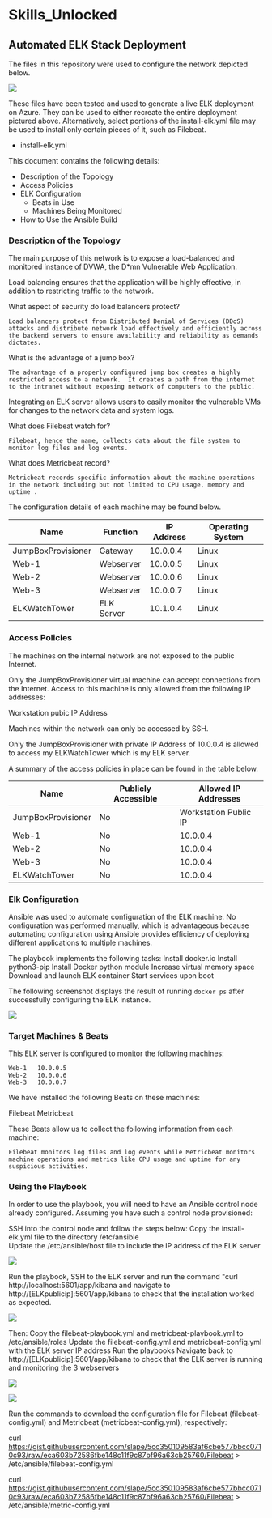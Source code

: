 # Skills_Unlocked
## Automated ELK Stack Deployment

The files in this repository were used to configure the network depicted below.

![](/Images/ELK_Stack.png)

These files have been tested and used to generate a live ELK deployment on Azure. They can be used to either recreate the entire deployment pictured above. Alternatively, select portions of the install-elk.yml file may be used to install only certain pieces of it, such as Filebeat.

- install-elk.yml

This document contains the following details:
- Description of the Topology
- Access Policies
- ELK Configuration
  - Beats in Use
  - Machines Being Monitored
- How to Use the Ansible Build


### Description of the Topology

The main purpose of this network is to expose a load-balanced and monitored instance of DVWA, the D*mn Vulnerable Web Application.

Load balancing ensures that the application will be highly effective, in addition to restricting traffic to the network.

What aspect of security do load balancers protect?

	Load balancers protect from Distributed Denial of Services (DDoS) attacks and distribute network load effectively and efficiently across the backend servers to ensure availability and reliability as demands dictates. 

What is the advantage of a jump box?
	
	The advantage of a properly configured jump box creates a highly restricted access to a network.  It creates a path from the internet to the intranet without exposing network of computers to the public.
	
Integrating an ELK server allows users to easily monitor the vulnerable VMs for changes to the network data and system logs.

What does Filebeat watch for?
	
	Filebeat, hence the name, collects data about the file system to monitor log files and log events.

What does Metricbeat record?

	Metricbeat records specific information about the machine operations in the network including but not limited to CPU usage, memory and uptime .

The configuration details of each machine may be found below.

|       Name         | Function   | IP Address | Operating System |
|--------------------|------------|------------|------------------|
| JumpBoxProvisioner |   Gateway  |  10.0.0.4  |       Linux      |
|       Web-1        |  Webserver |  10.0.0.5  |       Linux      |
|       Web-2        |  Webserver |  10.0.0.6  |       Linux      |
|       Web-3        |  Webserver |  10.0.0.7  |       Linux      |
|    ELKWatchTower   | ELK Server |  10.1.0.4  |       Linux      |

### Access Policies

The machines on the internal network are not exposed to the public Internet. 

Only the JumpBoxProvisioner virtual machine can accept connections from the Internet. Access to this machine is only allowed from the following IP addresses:

  Workstation pubic IP Address

Machines within the network can only be accessed by SSH.

Only the JumpBoxProvisioner with private IP Address of 10.0.0.4 is allowed to access my ELKWatchTower which is my ELK server.

A summary of the access policies in place can be found in the table below.

|       Name         |  Publicly Accessible  |  Allowed IP Addresses  |
|--------------------|-----------------------|------------------------|
| JumpBoxProvisioner |           No          | Workstation Public IP  |
|      Web-1         |           No          |        10.0.0.4        |
|      Web-2         |           No          |        10.0.0.4        |
|      Web-3         |           No          |        10.0.0.4        |
|    ELKWatchTower   |           No          |        10.0.0.4        |

### Elk Configuration

Ansible was used to automate configuration of the ELK machine. No configuration was performed manually, which is advantageous because automating configuration using Ansible provides efficiency of deploying different applications to multiple machines.

The playbook implements the following tasks:
  Install docker.io
  Install python3-pip
  Install Docker python module
  Increase virtual memory space
  Download and launch ELK container
  Start services upon boot

The following screenshot displays the result of running `docker ps` after successfully configuring the ELK instance.

![](Images/docker_ps.png)

### Target Machines & Beats
This ELK server is configured to monitor the following machines:

	Web-1	10.0.0.5
	Web-2 	10.0.0.6
	Web-3 	10.0.0.7

We have installed the following Beats on these machines:

  Filebeat
  Metricbeat
	

These Beats allow us to collect the following information from each machine:

	Filebeat monitors log files and log events while Metricbeat monitors machine operations and metrics like CPU usage and uptime for any suspicious activities.

### Using the Playbook
In order to use the playbook, you will need to have an Ansible control node already configured. Assuming you have such a control node provisioned: 

SSH into the control node and follow the steps below:
Copy the install-elk.yml file to the directory /etc/ansible  
Update the /etc/ansible/host file to include the IP address of the ELK server

![](/Images/etc_ansible_hosts.png)

Run the playbook, SSH to the ELK server and run the command "curl http://localhost:5601/app/kibana and navigate to http://[ELKpublicip]:5601/app/kibana to check that the installation worked as expected.

![](/Images/ELK_Deployment.png)

Then:
Copy the filebeat-playbook.yml and metricbeat-playbook.yml to /etc/ansible/roles
Update the filebeat-config.yml and metricbeat-config.yml with the ELK server IP address
Run the playbooks
Navigate back to http://[ELKpublicip]:5601/app/kibana to check that the ELK server is running and monitoring the 3 webservers

![](/Images/Filebeat.png)

![](/Images/Metricbeat.png)

Run the commands to download the configuration file for Filebeat (filebeat-config.yml) and Metricbeat (metricbeat-config.yml), respectively:

curl https://gist.githubusercontent.com/slape/5cc350109583af6cbe577bbcc0710c93/raw/eca603b72586fbe148c11f9c87bf96a63cb25760/Filebeat > /etc/ansible/filebeat-config.yml

curl https://gist.githubusercontent.com/slape/5cc350109583af6cbe577bbcc0710c93/raw/eca603b72586fbe148c11f9c87bf96a63cb25760/Filebeat > /etc/ansible/metric-config.yml
